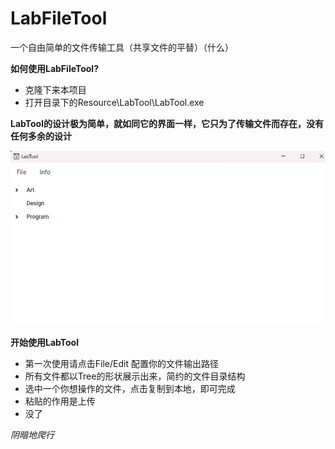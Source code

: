 # **LabFileTool**

一个自由简单的文件传输工具（共享文件的平替）（什么）



**如何使用LabFileTool?**

- 克隆下来本项目   
- 打开目录下的Resource\LabTool\LabTool.exe



**LabTool的设计极为简单，就如同它的界面一样，它只为了传输文件而存在，没有任何多余的设计**

![tool1](/Document/tool1.png)



**开始使用LabTool**

- 第一次使用请点击File/Edit   配置你的文件输出路径 
- 所有文件都以Tree的形状展示出来，简约的文件目录结构
- 选中一个你想操作的文件，点击复制到本地，即可完成
- 粘贴的作用是上传
- 没了



*阴暗地爬行*
